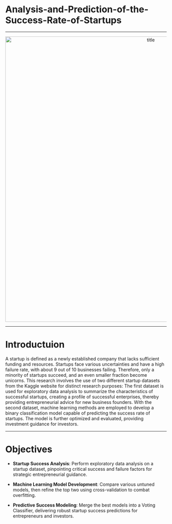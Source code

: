 # Analysis-and-Prediction-of-the-Success-Rate-of-Startups

---

<p align="center">
<img width="893" alt="title" src="https://github.com/MarsSeo/Analysis-and-Prediction-of-the-Success-Rate-of-Startups/assets/103374757/8705751e-7af9-4911-8526-6ad743d6027e">
</p>

---

<h1>Introductuion</h1>
A startup is defined as a newly established company that lacks sufficient funding and resources. Startups face various uncertainties and have a high failure rate, with about 9 out of 10 businesses failing. Therefore, only a minority of startups succeed, and an even smaller fraction become unicorns. This research involves the use of two different startup datasets from the Kaggle website for distinct research purposes: The first dataset is used for exploratory data analysis to summarize the characteristics of successful startups, creating a profile of successful enterprises, thereby providing entrepreneurial advice for new business founders. With the second dataset, machine learning methods are employed to develop a binary classification model capable of predicting the success rate of startups. The model is further optimized and evaluated, providing investment guidance for investors.

---

<h1>Objectives</h1>

* <b>Startup Success Analysis</b>: Perform exploratory data analysis on a startup dataset, pinpointing critical success and failure factors for strategic entrepreneurial guidance.

* <b>Machine Learning Model Development</b>: Compare various untuned models, then refine the top two using cross-validation to combat overfitting.

* <b>Predictive Success Modeling</b>: Merge the best models into a Voting Classifier, delivering robust startup success predictions for entrepreneurs and investors.



